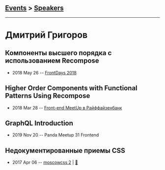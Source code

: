 ## [Events](../README.md) > [Speakers](../speakers.md)
---

# Дмитрий Григоров

## Компоненты высшего порядка с использованием Recompose
- 2018 May 26 -- [FrontDays 2018](https://www.youtube.com/watch?v=--ZH0yBnK7s)    
## Higher Order Components with Functional Patterns Using Recompose
- 2018 Mar 28 -- [Front-end MeetUp в Райффайзенбанк](https://youtu.be/5zPbydsnLoE?t=2m3s)    
## GraphQL Introduction
- 2019 Nov 20 -- Panda Meetup 31 Frontend    
## Недокументированные приемы CSS
- 2017 Apr 06 -- [moscowcss 2](https://www.youtube.com/watch?v=fIAokeTWgGU)  | [:notebook:](http://css.moscow/2/undocument-css.pdf)  
